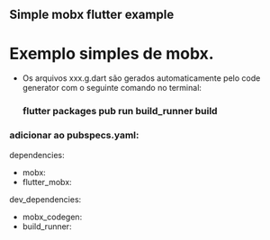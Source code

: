 ## Simple mobx flutter example
# Exemplo simples de mobx.

- Os arquivos xxx.g.dart são gerados automaticamente pelo code generator com o seguinte comando no terminal:
     
     ###      flutter packages pub run build_runner build




### adicionar ao pubspecs.yaml:
 dependencies:
  - mobx:
  - flutter_mobx:
  
 dev_dependencies:
   - mobx_codegen: 
   - build_runner:
  

